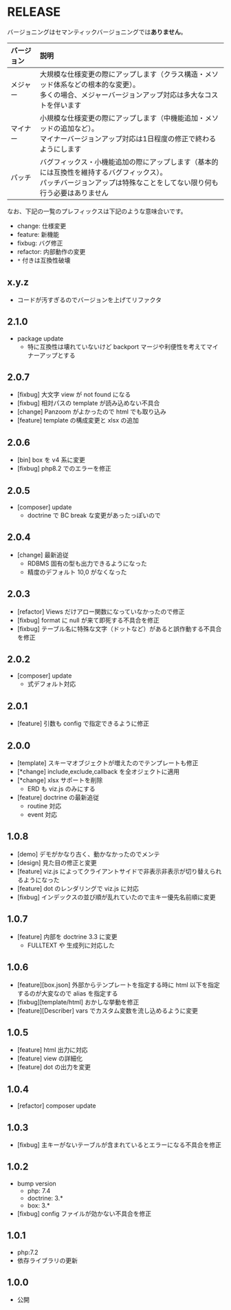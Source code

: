 # RELEASE

バージョニングはセマンティックバージョニングでは**ありません**。

| バージョン   | 説明
|:--           |:--
| メジャー     | 大規模な仕様変更の際にアップします（クラス構造・メソッド体系などの根本的な変更）。<br>多くの場合、メジャーバージョンアップ対応は多大なコストを伴います
| マイナー     | 小規模な仕様変更の際にアップします（中機能追加・メソッドの追加など）。<br>マイナーバージョンアップ対応は1日程度の修正で終わるようにします
| パッチ       | バグフィックス・小機能追加の際にアップします（基本的には互換性を維持するバグフィックス）。<br>パッチバージョンアップは特殊なことをしてない限り何も行う必要はありません

なお、下記の一覧のプレフィックスは下記のような意味合いです。

- change: 仕様変更
- feature: 新機能
- fixbug: バグ修正
- refactor: 内部動作の変更
- `*` 付きは互換性破壊

## x.y.z

- コードが汚すぎるのでバージョンを上げてリファクタ

## 2.1.0

- package update
  - 特に互換性は壊れていないけど backport マージや利便性を考えてマイナーアップとする

## 2.0.7

- [fixbug] 大文字 view が not found になる
- [fixbug] 相対パスの template が読み込めない不具合
- [change] Panzoom がよかったので html でも取り込み
- [feature] template の構成変更と xlsx の追加

## 2.0.6

- [bin] box を v4 系に変更
- [fixbug] php8.2 でのエラーを修正

## 2.0.5

- [composer] update
  - doctrine で BC break な変更があったっぽいので

## 2.0.4

- [change] 最新追従
  - RDBMS 固有の型も出力できるようになった
  - 精度のデフォルト 10,0 がなくなった

## 2.0.3

- [refactor] Views だけアロー関数になっていなかったので修正
- [fixbug] format に null が来て即死する不具合を修正
- [fixbug] テーブル名に特殊な文字（ドットなど）があると誤作動する不具合を修正

## 2.0.2

- [composer] update
  - 式デフォルト対応

## 2.0.1

- [feature] 引数も config で指定できるように修正

## 2.0.0

- [template] スキーマオブジェクトが増えたのでテンプレートも修正
- [*change] include,exclude,callback を全オジェクトに適用
- [*change] xlsx サポートを削除
  - ERD も viz.js のみにする
- [feature] doctrine の最新追従
  - routine 対応
  - event 対応

## 1.0.8

- [demo] デモがかなり古く、動かなかったのでメンテ
- [design] 見た目の修正と変更
- [feature] viz.js によってクライアントサイドで非表示非表示が切り替えられるようになった
- [feature] dot のレンダリングで viz.js に対応
- [fixbug] インデックスの並び順が乱れていたので主キー優先名前順に変更

## 1.0.7

- [feature] 内部を doctrine 3.3 に変更
  - FULLTEXT や 生成列に対応した

## 1.0.6

- [feature][box.json] 外部からテンプレートを指定する時に html 以下を指定するのが大変なので alias を指定する
- [fixbug][template/html] おかしな挙動を修正
- [feature][Describer] vars でカスタム変数を流し込めるように変更

## 1.0.5

- [feature] html 出力に対応
- [feature] view の詳細化
- [feature] dot の出力を変更

## 1.0.4

- [refactor] composer update

## 1.0.3

- [fixbug] 主キーがないテーブルが含まれているとエラーになる不具合を修正

## 1.0.2

- bump version
  - php: 7.4
  - doctrine: 3.*
  - box: 3.*
- [fixbug] config ファイルが効かない不具合を修正

## 1.0.1

- php:7.2
- 依存ライブラリの更新

## 1.0.0

- 公開
